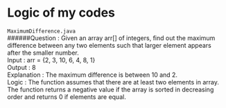 Logic of my codes
========================
``MaximumDifference.java`` <br/>
######Question : Given an array arr[] of integers, find out the maximum difference between any two elements such that larger element appears after the smaller number.<br/>
Input : arr = {2, 3, 10, 6, 4, 8, 1} <br/>
Output : 8 <br/>
Explanation : The maximum difference is between 10 and 2.<br/>
Logic : The function assumes that there are  at least two elements in array. The function returns a negative value if the array is sorted in decreasing order and returns 0 if elements are equal.<br>